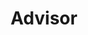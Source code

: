 ---
layout: member
weight: 100000
name: Shams Elnawawi
title: Advisor
img: /assets/images/members/shams.jpg
email: flowcell@ubcenvision.com
status: alumni
year: 2020
alumni_position: Mitsubishi
biography: >
  Shams is a 3rd year Chemical Engineering student, who started leading the flow cell project in the summer of 2017. He started off as an electrical team lead for the Chem-E-Car in 2016, and has participated in the conferences in Oregon and Minneapolis since then. Along with the flow cell, Shams helped with starting the Algae and Brewing projects under Envision, and presented with the teams in Clean Energy BC's Generate conference, as well as the Student component in the national AIChE (American Institute of Chemical Engineers) conference in Minneapolis. 
linkedin: https://www.linkedin.com/in/shams-elnawawi-7a105810b/
---